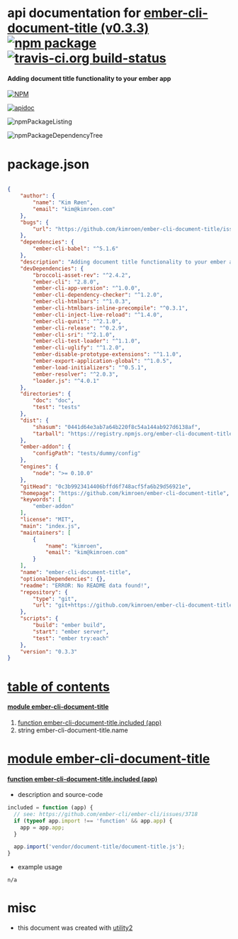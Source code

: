 # api documentation for  [ember-cli-document-title (v0.3.3)](https://github.com/kimroen/ember-cli-document-title)  [![npm package](https://img.shields.io/npm/v/npmdoc-ember-cli-document-title.svg?style=flat-square)](https://www.npmjs.org/package/npmdoc-ember-cli-document-title) [![travis-ci.org build-status](https://api.travis-ci.org/npmdoc/node-npmdoc-ember-cli-document-title.svg)](https://travis-ci.org/npmdoc/node-npmdoc-ember-cli-document-title)
#### Adding document title functionality to your ember app

[![NPM](https://nodei.co/npm/ember-cli-document-title.png?downloads=true)](https://www.npmjs.com/package/ember-cli-document-title)

[![apidoc](https://npmdoc.github.io/node-npmdoc-ember-cli-document-title/build/screenCapture.buildNpmdoc.browser._2Fhome_2Ftravis_2Fbuild_2Fnpmdoc_2Fnode-npmdoc-ember-cli-document-title_2Ftmp_2Fbuild_2Fapidoc.html.png)](https://npmdoc.github.io/node-npmdoc-ember-cli-document-title/build/apidoc.html)

![npmPackageListing](https://npmdoc.github.io/node-npmdoc-ember-cli-document-title/build/screenCapture.npmPackageListing.svg)

![npmPackageDependencyTree](https://npmdoc.github.io/node-npmdoc-ember-cli-document-title/build/screenCapture.npmPackageDependencyTree.svg)



# package.json

```json

{
    "author": {
        "name": "Kim Røen",
        "email": "kim@kimroen.com"
    },
    "bugs": {
        "url": "https://github.com/kimroen/ember-cli-document-title/issues"
    },
    "dependencies": {
        "ember-cli-babel": "^5.1.6"
    },
    "description": "Adding document title functionality to your ember app",
    "devDependencies": {
        "broccoli-asset-rev": "^2.4.2",
        "ember-cli": "2.8.0",
        "ember-cli-app-version": "^1.0.0",
        "ember-cli-dependency-checker": "^1.2.0",
        "ember-cli-htmlbars": "^1.0.3",
        "ember-cli-htmlbars-inline-precompile": "^0.3.1",
        "ember-cli-inject-live-reload": "^1.4.0",
        "ember-cli-qunit": "^2.1.0",
        "ember-cli-release": "^0.2.9",
        "ember-cli-sri": "^2.1.0",
        "ember-cli-test-loader": "^1.1.0",
        "ember-cli-uglify": "^1.2.0",
        "ember-disable-prototype-extensions": "^1.1.0",
        "ember-export-application-global": "^1.0.5",
        "ember-load-initializers": "^0.5.1",
        "ember-resolver": "^2.0.3",
        "loader.js": "^4.0.1"
    },
    "directories": {
        "doc": "doc",
        "test": "tests"
    },
    "dist": {
        "shasum": "0441d64e3ab7a64b220f8c54a144ab927d6138af",
        "tarball": "https://registry.npmjs.org/ember-cli-document-title/-/ember-cli-document-title-0.3.3.tgz"
    },
    "ember-addon": {
        "configPath": "tests/dummy/config"
    },
    "engines": {
        "node": ">= 0.10.0"
    },
    "gitHead": "0c3b9923414406bffd6f748acf5fa6b29d56921e",
    "homepage": "https://github.com/kimroen/ember-cli-document-title",
    "keywords": [
        "ember-addon"
    ],
    "license": "MIT",
    "main": "index.js",
    "maintainers": [
        {
            "name": "kimroen",
            "email": "kim@kimroen.com"
        }
    ],
    "name": "ember-cli-document-title",
    "optionalDependencies": {},
    "readme": "ERROR: No README data found!",
    "repository": {
        "type": "git",
        "url": "git+https://github.com/kimroen/ember-cli-document-title.git"
    },
    "scripts": {
        "build": "ember build",
        "start": "ember server",
        "test": "ember try:each"
    },
    "version": "0.3.3"
}
```



# <a name="apidoc.tableOfContents"></a>[table of contents](#apidoc.tableOfContents)

#### [module ember-cli-document-title](#apidoc.module.ember-cli-document-title)
1.  [function <span class="apidocSignatureSpan">ember-cli-document-title.</span>included (app)](#apidoc.element.ember-cli-document-title.included)
1.  string <span class="apidocSignatureSpan">ember-cli-document-title.</span>name



# <a name="apidoc.module.ember-cli-document-title"></a>[module ember-cli-document-title](#apidoc.module.ember-cli-document-title)

#### <a name="apidoc.element.ember-cli-document-title.included"></a>[function <span class="apidocSignatureSpan">ember-cli-document-title.</span>included (app)](#apidoc.element.ember-cli-document-title.included)
- description and source-code
```javascript
included = function (app) {
  // see: https://github.com/ember-cli/ember-cli/issues/3718
  if (typeof app.import !== 'function' && app.app) {
    app = app.app;
  }

  app.import('vendor/document-title/document-title.js');
}
```
- example usage
```shell
n/a
```



# misc
- this document was created with [utility2](https://github.com/kaizhu256/node-utility2)

